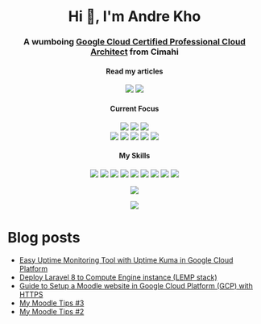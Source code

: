 <div align="center">

# Hi 👋, I'm Andre Kho
### A wumboing [Google Cloud Certified Professional Cloud Architect](https://google.accredible.com/cf2e33fe-585f-4de5-81aa-9b220fb235a9) from Cimahi


<h4>Read my articles</h4>
<p>
  <a href="https://dev.to/nekoto"><img src="https://img.shields.io/badge/dev.to-0A0A0A?style=for-the-badge&logo=dev.to&logoColor=white"/></a>
  <a href="https://medium.com/@nekoto"><img src="https://img.shields.io/badge/Medium-12100E?style=for-the-badge&logo=medium&logoColor=white"/></a>
</p>

<h4>Current Focus</h4>
<p>
  <img src="https://img.shields.io/badge/Google_Cloud-4285F4?style=for-the-badge&logo=google-cloud&logoColor=white" />
  <img src="https://img.shields.io/badge/kubernetes-326ce5.svg?&style=for-the-badge&logo=kubernetes&logoColor=white" />
  <img src="https://img.shields.io/badge/Istio-466BB0?style=for-the-badge&logo=Istio&logoColor=white" />
  <br>
  <img src="https://img.shields.io/badge/PostgreSQL-316192?style=for-the-badge&logo=postgresql&logoColor=white" />
  <img src="https://img.shields.io/badge/firebase-ffca28?style=for-the-badge&logo=firebase&logoColor=black" />
  <img src="https://img.shields.io/badge/Node.js-339933?style=for-the-badge&logo=nodedotjs&logoColor=white" />
  <img src="https://img.shields.io/badge/Prisma-3982CE?style=for-the-badge&logo=Prisma&logoColor=white" />
  <img src="https://img.shields.io/badge/React-20232A?style=for-the-badge&logo=react&logoColor=61DAFB" />
</p>
<h4>My Skills</h4>
<p>
  <img src="https://img.shields.io/badge/Flutter-02569B?style=for-the-badge&logo=flutter&logoColor=white" />
  <img src="https://img.shields.io/badge/Dart-0175C2?style=for-the-badge&logo=dart&logoColor=white" />
  <img src="https://img.shields.io/badge/Laravel-FF2D20?style=for-the-badge&logo=laravel&logoColor=white" />
  <img src="https://img.shields.io/badge/PHP-777BB4?style=for-the-badge&logo=php&logoColor=white" />
  <img src="https://img.shields.io/badge/MySQL-00000F?style=for-the-badge&logo=mysql&logoColor=white" />
  <img src="https://img.shields.io/badge/HTML5-E34F26?style=for-the-badge&logo=html5&logoColor=white" />
  <img src="https://img.shields.io/badge/JavaScript-323330?style=for-the-badge&logo=javascript&logoColor=F7DF1E" />
  <img src="https://img.shields.io/badge/Markdown-000000?style=for-the-badge&logo=markdown&logoColor=white" />
  <img src="https://img.shields.io/badge/latex-%23008080.svg?style=for-the-badge&logo=latex&logoColor=white" />
</p>

<!-- <h4>Consider support me..</h4>
<p><a href="https://www.buymeacoffee.com/nekoto" target="_blank"><img src="https://cdn.buymeacoffee.com/buttons/v2/default-yellow.png" alt="Buy Me A Coffee" height="36px"></a>
</p> -->

<p>
  <img src="https://github-readme-streak-stats.herokuapp.com?user=nekoto-kun&theme=github-dark-blue&hide_border=true" />
</p>

<p>
  <a href="https://github.com/nekoto-kun/"><img src="https://komarev.com/ghpvc/?username=nekoto-kun&style=flat-square&color=blue&label=Views"/></a>
</p>
</div>

# Blog posts
<!-- BLOG-POST-LIST:START -->
- [Easy Uptime Monitoring Tool with Uptime Kuma in Google Cloud Platform](https://dev.to/nekoto/easy-uptime-monitoring-tool-with-uptime-kuma-in-google-cloud-platform-5d3)
- [Deploy Laravel 8 to Compute Engine instance &lpar;LEMP stack&rpar;](https://dev.to/nekoto/deploy-laravel-8-to-compute-engine-instance-lemp-stack-280g)
- [Guide to Setup a Moodle website in Google Cloud Platform &lpar;GCP&rpar; with HTTPS](https://dev.to/nekoto/guide-to-setup-a-moodle-website-in-google-cloud-platform-gcp-with-https-2f63)
- [My Moodle Tips #3](https://dev.to/nekoto/my-moodle-tips-3-4n44)
- [My Moodle Tips #2](https://dev.to/nekoto/my-moodle-tips-2-3jaf)
<!-- BLOG-POST-LIST:END -->

<!--
**nekoto-kun/nekoto-kun** is a ✨ _special_ ✨ repository because its `README.md` (this file) appears on your GitHub profile.

Here are some ideas to get you started:

- 🔭 I’m currently working on ...
- 🌱 I’m currently learning ...
- 👯 I’m looking to collaborate on ...
- 🤔 I’m looking for help with ...
- 💬 Ask me about ...
- 📫 How to reach me: ...
- 😄 Pronouns: ...
- ⚡ Fun fact: ...
-->
